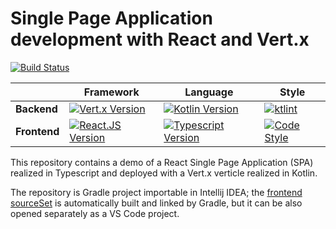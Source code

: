 # Single Page Application development with React and Vert.x

[![Build Status](https://travis-ci.com/NiccoMlt/single-page-react-vertx-howto.svg?branch=master)](https://travis-ci.com/NiccoMlt/single-page-react-vertx-howto)

|              | Framework | Language | Style | 
| ------------ | --------- | -------- | ----- |
| **Backend**  | [![Vert.x Version](https://img.shields.io/badge/vert.x-3.8.3-purple.svg)](https://vertx.io) | [![Kotlin Version](https://img.shields.io/badge/kotlin-1.3.20-blue.svg?logo=kotlin)](https://kotlinlang.org/docs/reference/whatsnew13.html) | [![ktlint](https://img.shields.io/badge/code%20style-%E2%9D%A4-FF4081.svg)](https://ktlint.github.io/) |
| **Frontend** | [![React.JS Version](https://img.shields.io/badge/React.JS-16.10.2-blue.svg?logo=react)](https://reactjs.org/) | [![Typescript Version](https://img.shields.io/badge/typescript-3.6.4-blue.svg?logo=typescript)](https://www.typescriptlang.org/) | [![Code Style](https://badgen.net/badge/code%20style/airbnb/ff5a5f?icon=airbnb)](https://github.com/airbnb/javascript) |

This repository contains a demo of a React Single Page Application (SPA) realized in Typescript and deployed with a Vert.x verticle realized in Kotlin.

The repository is Gradle project importable in Intellij IDEA;
the [frontend sourceSet](./src/main/frontend) is automatically built and linked by Gradle, but it can be also opened separately as a VS Code project.
